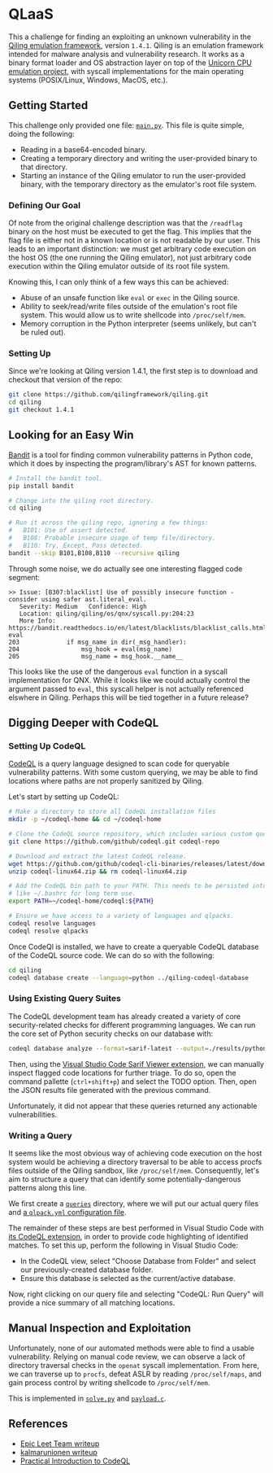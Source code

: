 # QLaaS

This a challenge for finding an exploiting an unknown vulnerability in the [Qiling emulation framework](https://github.com/qilingframework/qiling), version `1.4.1`. Qiling is an emulation framework intended for malware analysis and vulnerability research. It works as a binary format loader and OS abstraction layer on top of the [Unicorn CPU emulation project](https://www.unicorn-engine.org/), with syscall implementations for the main operating systems (POSIX/Linux, Windows, MacOS, etc.).

## Getting Started

This challenge only provided one file: [`main.py`](./main.py). This file is quite simple, doing the following:

* Reading in a base64-encoded binary.
* Creating a temporary directory and writing the user-provided binary to that directory.
* Starting an instance of the Qiling emulator to run the user-provided binary, with the temporary directory as the emulator's root file system.

### Defining Our Goal

Of note from the original challenge description was that the `/readflag` binary on the host must be executed to get the flag. This implies that the flag file is either not in a known location or is not readable by our user. This leads to an important distinction: we must get arbitrary code execution on the host OS (the one running the Qiling emulator), not just arbitrary code execution within the Qiling emulator outside of its root file system.

Knowing this, I can only think of a few ways this can be achieved:

* Abuse of an unsafe function like `eval` or `exec` in the Qiling source.
* Ability to seek/read/write files outside of the emulation's root file system. This would allow us to write shellcode into `/proc/self/mem`.
* Memory corruption in the Python interpreter (seems unlikely, but can't be ruled out).

### Setting Up

Since we're looking at Qiling version 1.4.1, the first step is to download and checkout that version of the repo:

```sh
git clone https://github.com/qilingframework/qiling.git
cd qiling
git checkout 1.4.1
```

## Looking for an Easy Win

[Bandit](https://github.com/PyCQA/bandit) is a tool for finding common vulnerability patterns in Python code, which it does by inspecting the program/library's AST for known patterns.

```sh
# Install the bandit tool.
pip install bandit

# Change into the qiling root directory.
cd qiling

# Run it across the qiling repo, ignoring a few things:
#   B101: Use of assert detected.
#   B108: Probable insecure usage of temp file/directory.
#   B110: Try, Except, Pass detected.
bandit --skip B101,B108,B110 --recursive qiling
```

Through some noise, we do actually see one interesting flagged code segment:

```
>> Issue: [B307:blacklist] Use of possibly insecure function - consider using safer ast.literal_eval.
   Severity: Medium   Confidence: High
   Location: qiling/qiling/os/qnx/syscall.py:204:23
   More Info: https://bandit.readthedocs.io/en/latest/blacklists/blacklist_calls.html#b307-eval
203             if msg_name in dir(_msg_handler):
204                 msg_hook = eval(msg_name)
205                 msg_name = msg_hook.__name__
```

This looks like the use of the dangerous `eval` function in a syscall implementation for QNX. While it looks like we could actually control the argument passed to `eval`, this syscall helper is not actually referenced elswhere in Qiling. Perhaps this will be tied together in a future release?

## Digging Deeper with CodeQL

### Setting Up CodeQL

[CodeQL](https://codeql.github.com/) is a query language designed to scan code for queryable vulnerability patterns. With some custom querying, we may be able to find locations where paths are not properly sanitized by Qiling.

Let's start by setting up CodeQL:

```sh
# Make a directory to store all CodeQL installation files
mkdir -p ~/codeql-home && cd ~/codeql-home

# Clone the CodeQL source repository, which includes various custom queries.
git clone https://github.com/github/codeql.git codeql-repo

# Download and extract the latest CodeQL release.
wget https://github.com/github/codeql-cli-binaries/releases/latest/download/codeql-linux64.zip
unzip codeql-linux64.zip && rm codeql-linux64.zip

# Add the CodeQL bin path to your PATH. This needs to be persisted into a file
# like ~/.bashrc for long term use.
export PATH=~/codeql-home/codeql:${PATH}

# Ensure we have access to a variety of languages and qlpacks.
codeql resolve languages
codeql resolve qlpacks
```

Once CodeQl is installed, we have to create a queryable CodeQL database of the CodeQL source code. We can do so with the following:

```sh
cd qiling
codeql database create --language=python ../qiling-codeql-database
```

### Using Existing Query Suites

The CodeQL development team has already created a variety of core security-related checks for different programming languages. We can run the core set of Python security checks on our database with:

```sh
codeql database analyze --format=sarif-latest --output=./results/python-securtiy.sarif.json ./qiling-codeql-database python-security-and-quality.qls
```

Then, using the [Visual Studio Code Sarif Viewer extension](https://marketplace.visualstudio.com/items?itemName=MS-SarifVSCode.sarif-viewer), we can manually inspect flagged code locations for further triage. To do so, open the command pallette (`ctrl+shift+p`) and select the TODO option. Then, open the JSON results file generated with the previous command.

Unfortunately, it did not appear that these queries returned any actionable vulnerabilities.

### Writing a Query

It seems like the most obvious way of achieving code execution on the host system would be achieving a directory traversal to be able to access procfs files outside of the Qiling sandbox, like `/proc/self/mem`. Consequently, let's aim to structure a query that can identify some potentially-dangerous patterns along this line.

We first create a [`queries`](./queries) directory, where we will put our actual query files and [a `qlpack.yml` configuration file](./queries/qlpack.yml).

The remainder of these steps are best performed in Visual Studio Code with [its CodeQL extension](https://codeql.github.com/docs/codeql-for-visual-studio-code/), in order to provide code highlighting of identified matches. To set this up, perform the following in Visual Studio Code:

* In the CodeQL view, select "Choose Database from Folder" and select our previously-created database folder.
* Ensure this database is selected as the current/active database.

Now, right clicking on our query file and selecting "CodeQL: Run Query" will provide a nice summary of all matching locations.

## Manual Inspection and Exploitation

Unfortunately, none of our automated methods were able to find a usable vulnerability. Relying on manual code review, we can observe a lack of directory traversal checks in the `openat` syscall implementation. From here, we can traverse up to `procfs`, defeat ASLR by reading `/proc/self/maps`, and gain process control by writing shellcode to `/proc/self/mem`.

This is implemented in [`solve.py`](./solve.py) and [`payload.c`](./payload.c).

## References

* [Epic Leet Team writeup](https://ctftime.org/writeup/32148)
* [kalmarunionen writeup](https://ctftime.org/writeup/32134)
* [Practical Introduction to CodeQL](https://jorgectf.github.io/blog/post/practical-codeql-introduction/#regular-expression-injection)